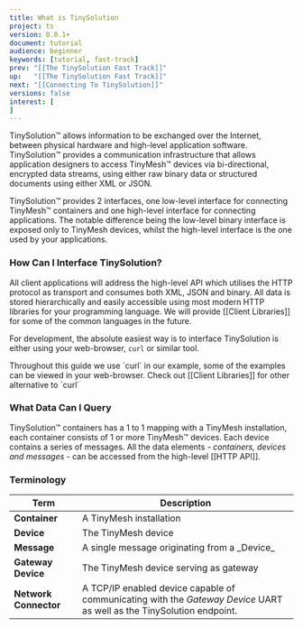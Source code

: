 ```yaml
---
title: What is TinySolution
project: ts
version: 0.0.1+
document: tutorial
audience: beginner
keywords: [tutorial, fast-track]
prev: "[[The TinySolution Fast Track]]"
up:   "[[The TinySolution Fast Track]]"
next: "[[Connecting To TinySolution]]"
versions: false
interest: [
]
---
```


TinySolution™ allows information to be exchanged over the Internet,
between physical hardware and high-level application software. TinySolution™
provides a communication infrastructure that allows application designers
to access TinyMesh™ devices via bi-directional, encrypted data streams,
using either raw binary data or structured documents using either XML or JSON.

TinySolution™ provides 2 interfaces, one low-level interface for
connecting TinyMesh™ containers and one high-level interface for
connecting applications. The notable difference being the low-level
binary interface is exposed only to TinyMesh devices, whilst the
high-level interface is the one used by your applications.


### How Can I Interface TinySolution?

All client applications will address the high-level API which utilises
the HTTP protocol as transport and consumes both XML, JSON and binary. 
All data is stored hierarchically and easily accessible using most modern
HTTP libraries for your programming language. We will provide [[Client
Libraries]] for some of the common languages in the future.

For development, the absolute easiest way is to interface TinySolution
is either using your web-browser, `curl` or similar tool.

<div class="info">
 Throughout this guide we use `curl` in our example, some of the examples
 can be viewed in your web-browser. Check out [[Client Libraries]] for
 other alternative to `curl`
</div>

### What Data Can I Query

TinySolution™ containers has a 1 to 1 mapping with a TinyMesh installation,
each container consists of 1 or more TinyMesh™ devices. Each device contains
a series of messages. All the data elements - _containers, devices and
messages_ - can be accessed from the high-level [[HTTP API]].


### Terminology

<table>
 <theaD>
  <tr>
   <th><b>Term</b></th>
   <th><b>Description</b></th>
  </tr>
 </thead>
 <tbody>
  <tr><td><b>Container</b></td>     <td>A TinyMesh installation</td></tr>
  <tr><td><b>Device</b></td>        <td>The TinyMesh device</td></tr>
  <tr><td><b>Message</b></td>       <td>A single message originating from a _Device_</td></tr>
  <tr><td><b>Gateway Device</b></td><td>The TinyMesh device serving as gateway</td></tr>
  <tr><td><b>Network Connector</b></td>
   <td>A TCP/IP enabled device capable of communicating with the
    <i>Gateway Device</i> UART as well as the TinySolution endpoint.
   </td></tr>
 </tbody>
</table>

